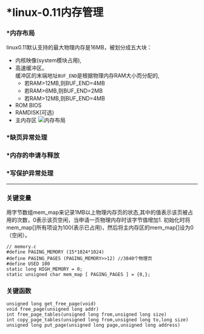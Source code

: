 # *linux-0.11内存管理
### *内存布局
linux0.11默认支持的最大物理内存是16MB，被划分成五大块：
* 内核映像(system模块占用),
* 高速缓冲区。  
缓冲区的末端地址`BUF_END`是根据物理内存RAM大小而分配的,
  * 若RAM>12MB,则BUF_END=4MB
  * 若RAM>6MB,则BUF_END=2MB
  * 若RAM>12MB,则BUF_END=4MB
* ROM BIOS
* RAMDISK(可选)
* 主内存区
![内存布局](file:///home/deng/pictures/linux0.11-mem-layout.png)

### *缺页异常处理

### *内存的申请与释放

### *写保护异常处理




---
### 关键变量
用字节数组mem_map来记录1MB以上物理内存页的状态,其中的值表示该页被占用的次数，0表示该页空闲，当申请一页物理内存时该字节值增加1.
初始化时将mem_map[]所有项设为100(表示已占用)，然后将主内存区的mem_map[]设为0（空闲）。

    // memory.c
    #define PAGING_MEMORY (15*1024*1024)
    #define PAGING_PAGES (PAGING_MEMORY>>12) //3840个物理页
    #define USED 100
    static long HIGH_MEMORY = 0;
    static unsigned char mem_map [ PAGING_PAGES ] = {0,};
    
### 关键函数
    
    unsigned long get_free_page(void)
    void free_page(unsigned long addr)
    int free_page_tables(unsigned long from,unsigned long size)
    int copy_page_tables(unsigned long from,unsigned long to,long size)
    unsigned long put_page(unsigned long page,unsigned long address)